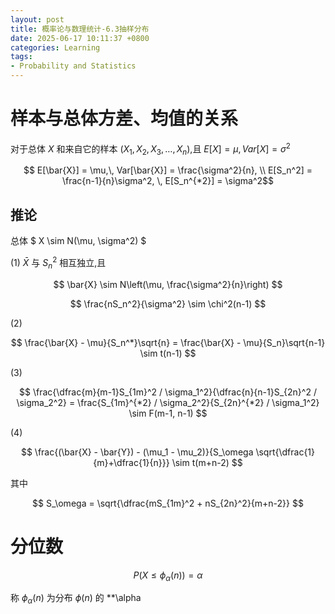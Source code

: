 ```yaml
---
layout: post
title: 概率论与数理统计-6.3抽样分布
date: 2025-06-17 10:11:37 +0800
categories: Learning
tags:
- Probability and Statistics
---
```

# 样本与总体方差、均值的关系

对于总体 $X$ 和来自它的样本 $(X_1, X_2, X_3, \ldots, X_n)$,且 $E[X]=\mu, \, Var[X] = \sigma^2$

$$ E[\bar{X}] = \mu,\, Var[\bar{X}] = \frac{\sigma^2}{n}, \\ E[S_n^2] = \frac{n-1}{n}\sigma^2, \, E[S_n^{*2}] = \sigma^2$$

## 推论

总体 $ X \sim N(\mu, \sigma^2) $

(1) $\bar{X}$ 与 ${S_n^2}$ 相互独立,且

$$ \bar{X} \sim N\left(\mu, \frac{\sigma^2}{n}\right) $$

$$ \frac{nS_n^2}{\sigma^2} \sim \chi^2(n-1) $$

(2) 

$$ \frac{\bar{X} - \mu}{S_n^*}\sqrt{n} = \frac{\bar{X} - \mu}{S_n}\sqrt{n-1} \sim t(n-1) $$

(3) 

$$ \frac{\dfrac{m}{m-1}S_{1m}^2 / \sigma_1^2}{\dfrac{n}{n-1}S_{2n}^2 / \sigma_2^2} = \frac{S_{1m}^{*2} / \sigma_2^2}{S_{2n}^{*2} / \sigma_1^2} \sim F(m-1, n-1) $$

(4)

$$ \frac{(\bar{X} - \bar{Y}) - (\mu_1 - \mu_2)}{S_\omega \sqrt{\dfrac{1}{m}+\dfrac{1}{n}}} \sim t(m+n-2) $$

其中

$$ S_\omega = \sqrt{\dfrac{mS_{1m}^2 + nS_{2n}^2}{m+n-2}} $$

# 分位数

$$ P(X \leq \phi_\alpha(n)) = \alpha $$

称 $\phi_\alpha(n)$ 为分布 $\phi(n)$ 的 **\alpha